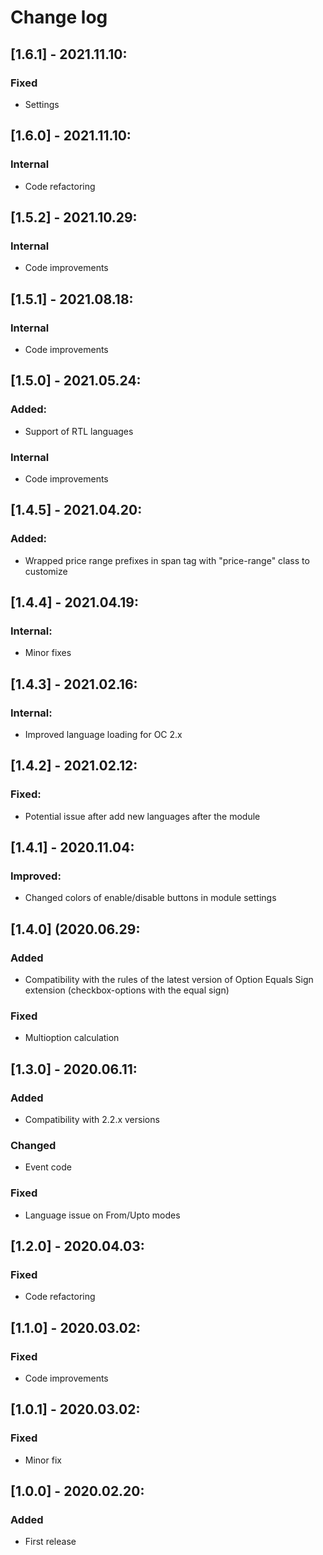 # Change log

## [1.6.1] - 2021.11.10:
### Fixed
- Settings

## [1.6.0] - 2021.11.10:
### Internal
- Code refactoring

## [1.5.2] - 2021.10.29:
### Internal
- Code improvements

## [1.5.1] - 2021.08.18:
### Internal
- Code improvements

## [1.5.0] - 2021.05.24:
### Added:
- Support of RTL languages
### Internal
- Code improvements

## [1.4.5] - 2021.04.20:
### Added:
- Wrapped price range prefixes in span tag with "price-range" class to customize

## [1.4.4] - 2021.04.19:
### Internal:
- Minor fixes

## [1.4.3] - 2021.02.16:
### Internal:
- Improved language loading for OC 2.x

## [1.4.2] - 2021.02.12:
### Fixed:
- Potential issue after add new languages after the module

## [1.4.1] - 2020.11.04:
### Improved:
- Changed colors of enable/disable buttons in module settings

## [1.4.0] (2020.06.29:
### Added
- Compatibility with the rules of the latest version of Option Equals Sign extension (checkbox-options with the equal sign)
### Fixed
- Multioption calculation

## [1.3.0] - 2020.06.11:
### Added
- Compatibility with 2.2.x versions
### Changed
- Event code
### Fixed
- Language issue on From/Upto modes

## [1.2.0] - 2020.04.03:
### Fixed
- Code refactoring

## [1.1.0] - 2020.03.02:
### Fixed
- Code improvements

## [1.0.1] - 2020.03.02:
### Fixed
- Minor fix

## [1.0.0] - 2020.02.20:
### Added
- First release
